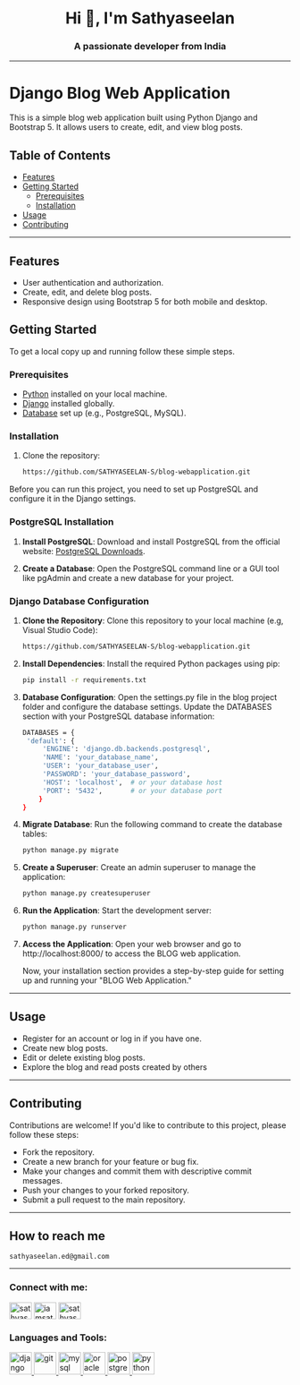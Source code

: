 
<h1 align="center">Hi 👋, I'm Sathyaseelan</h1>
<h3 align="center">A passionate developer from India</h3>
<hr>


# Django Blog Web Application

This is a simple blog web application built using Python Django and Bootstrap 5. It allows users to create, edit, and view blog posts.

## Table of Contents

- [Features](#features)
- [Getting Started](#getting-started)
  - [Prerequisites](#prerequisites)
  - [Installation](#installation)
- [Usage](#usage)
- [Contributing](#contributing)
<hr>

## Features

- User authentication and authorization.
- Create, edit, and delete blog posts.
- Responsive design using Bootstrap 5 for both mobile and desktop.

## Getting Started

To get a local copy up and running follow these simple steps.

### Prerequisites

- [Python](https://www.python.org/) installed on your local machine.
- [Django](https://www.djangoproject.com/) installed globally.
- [Database](#) set up (e.g., PostgreSQL, MySQL).

### Installation

1. Clone the repository:

   ```bash
   https://github.com/SATHYASEELAN-S/blog-webapplication.git

Before you can run this project, you need to set up PostgreSQL and configure it in the Django settings.

### PostgreSQL Installation

1. **Install PostgreSQL**: Download and install PostgreSQL from the official website: [PostgreSQL Downloads](https://www.postgresql.org/download/).

2. **Create a Database**: Open the PostgreSQL command line or a GUI tool like pgAdmin and create a new database for your project.

### Django Database Configuration

1. **Clone the Repository**: Clone this repository to your local machine (e.g, Visual Studio Code):

   ```bash
   https://github.com/SATHYASEELAN-S/blog-webapplication.git

2. **Install Dependencies**: Install the required Python packages using pip:
 
   ```bash
   pip install -r requirements.txt

3. **Database Configuration**: Open the settings.py file in the blog project folder and configure the database settings. Update the DATABASES section with your PostgreSQL database information:

   ```bash
   DATABASES = {
    'default': {
        'ENGINE': 'django.db.backends.postgresql',
        'NAME': 'your_database_name',
        'USER': 'your_database_user',
        'PASSWORD': 'your_database_password',
        'HOST': 'localhost',  # or your database host
        'PORT': '5432',       # or your database port
       }
   }

4. **Migrate Database**: Run the following command to create the database tables:

    ```bash
    python manage.py migrate

5. **Create a Superuser**: Create an admin superuser to manage the application:
 
   ```bash
   python manage.py createsuperuser

6. **Run the Application**: Start the development server:

   ```bash
   python manage.py runserver

7. **Access the Application**: Open your web browser and go to http://localhost:8000/ to access the BLOG web application. 

   Now, your installation section provides a step-by-step guide for setting up and running your "BLOG Web Application."
<hr>   

## Usage

- Register for an account or log in if you have one.
- Create new blog posts.
- Edit or delete existing blog posts.
- Explore the blog and read posts created by others
<hr>

## Contributing

Contributions are welcome! If you'd like to contribute to this project, please follow these steps:

- Fork the repository.
- Create a new branch for your feature or bug fix.
- Make your changes and commit them with descriptive commit messages.
- Push your changes to your forked repository.
- Submit a pull request to the main repository.

<hr>

## How to reach me 
    sathyaseelan.ed@gmail.com

<hr>

<h3 align="left">Connect with me:</h3>
<p align="left">
<a href="https://linkedin.com/in/sathyaseelans" target="blank"><img align="center" src="https://raw.githubusercontent.com/rahuldkjain/github-profile-readme-generator/master/src/images/icons/Social/linked-in-alt.svg" alt="sathyaseelans" height="30" width="40" /></a>
<a href="https://www.hackerrank.com/iamsathyaseelan3" target="blank"><img align="center" src="https://raw.githubusercontent.com/rahuldkjain/github-profile-readme-generator/master/src/images/icons/Social/hackerrank.svg" alt="iamsathyaseelan3" height="30" width="40" /></a>
<a href="https://www.leetcode.com/sathyaseelan_s" target="blank"><img align="center" src="https://raw.githubusercontent.com/rahuldkjain/github-profile-readme-generator/master/src/images/icons/Social/leet-code.svg" alt="sathyaseelan_s" height="30" width="40" /></a>
</p>

<h3 align="left">Languages and Tools:</h3>
<p align="left"> <a href="https://www.djangoproject.com/" target="_blank" rel="noreferrer"> <img src="https://cdn.worldvectorlogo.com/logos/django.svg" alt="django" width="40" height="40"/> </a> <a href="https://git-scm.com/" target="_blank" rel="noreferrer"> <img src="https://www.vectorlogo.zone/logos/git-scm/git-scm-icon.svg" alt="git" width="40" height="40"/> </a> <a href="https://www.mysql.com/" target="_blank" rel="noreferrer"> <img src="https://raw.githubusercontent.com/devicons/devicon/master/icons/mysql/mysql-original-wordmark.svg" alt="mysql" width="40" height="40"/> </a> <a href="https://www.oracle.com/" target="_blank" rel="noreferrer"> <img src="https://raw.githubusercontent.com/devicons/devicon/master/icons/oracle/oracle-original.svg" alt="oracle" width="40" height="40"/> </a> <a href="https://www.postgresql.org" target="_blank" rel="noreferrer"> <img src="https://raw.githubusercontent.com/devicons/devicon/master/icons/postgresql/postgresql-original-wordmark.svg" alt="postgresql" width="40" height="40"/> </a> <a href="https://www.python.org" target="_blank" rel="noreferrer"> <img src="https://raw.githubusercontent.com/devicons/devicon/master/icons/python/python-original.svg" alt="python" width="40" height="40"/> </a> </p>

